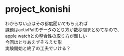 # project_konishi
わからない点はその都度聞いてもらえれば  
課題はactivPalのデータのとり方が数秒間まとめてなので、  
apple watchとの整合性の取り方が難しい  
今回はとりあえずそろえた形  
実験開始と終了の工夫でいける？
